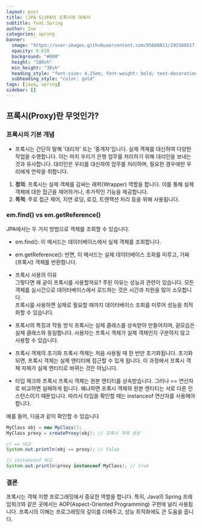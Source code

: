 ```yaml
---
layout: post
title: (JPA-5)JPA의 프록시에 대해서
subtitle: feat.Spring
author: Ino
categories: spring
banner:
  image: "https://user-images.githubusercontent.com/95608811/291508517-1966009e-4c10-4089-a793-f3f778f31809.png"
  opacity: 0.618
  background: "#000"
  height: "100vh"
  min_height: "38vh"
  heading_style: "font-size: 4.25em; font-weight: bold; text-decoration: underline"
  subheading_style: "color: gold"
tags: [java, spring]
sidebar: []
---
```


## 프록시(Proxy)란 무엇인가?

### 프록시의 기본 개념
- 프록시는 간단히 말해 '대리자' 또는 '중개자'입니다. 실제 객체를 대신하여 다양한 작업을 수행합니다. 이는 마치 우리가 은행 업무를 처리하기 위해 대리인을 보내는 것과 유사합니다. 대리인은 우리를 대신하여 업무를 처리하며, 필요한 경우에만 우리에게 연락을 취합니다.

1. **정의**: 프록시는 실제 객체를 감싸는 래퍼(Wrapper) 역할을 합니다. 이를 통해 실제 객체에 대한 접근을 제어하거나, 추가적인 기능을 제공합니다.
2. **목적**: 주로 접근 제어, 지연 로딩, 로깅, 트랜잭션 처리 등을 위해 사용됩니다.

###  em.find() vs em.getReference()
JPA에서는 두 가지 방법으로 객체를 조회할 수 있습니다.   

- em.find(): 이 메서드는 데이터베이스에서 실제 객체를 조회합니다.
- em.getReference(): 반면, 이 메서드는 실제 데이터베이스 조회를 미루고, 가짜(프록시) 객체를 반환합니다.

- 프록시 사용의 이유    
그렇다면 왜 굳이 프록시를 사용할까요? 주된 이유는 성능과 관련이 있습니다. 모든 객체를 실시간으로 데이터베이스에서 로드하는 것은 시간과 자원을 많이 소모합니다.    
프록시를 사용하면 실제로 필요할 때까지 데이터베이스 조회를 미루어 성능을 최적화할 수 있습니다.

- 프록시의 특징과 작동 방식
프록시는 실제 클래스를 상속받아 만들어지며, 겉모습은 실제 클래스와 동일합니다. 사용자는 프록시 객체가 실제 객체인지 구분하지 않고 사용할 수 있습니다.

- 프록시 객체의 초기화
프록시 객체는 처음 사용될 때 한 번만 초기화됩니다. 초기화되면, 프록시 객체는 실제 엔티티에 접근할 수 있게 됩니다. 이 과정에서 프록시 객체 자체가 실제 엔티티로 바뀌는 것은 아닙니다.

- 타입 체크와 프록시
프록시 객체는 원본 엔티티를 상속받습니다. 그러나 == 연산자로 비교하면 실패하게 됩니다. 왜냐하면 프록시 객체와 원본 엔티티는 서로 다른 인스턴스이기 때문입니다. 따라서 타입을 확인할 때는 instanceof 연산자를 사용해야 합니다.   

예를 들어, 다음과 같이 확인할 수 있습니다

```java
MyClass obj = new MyClass();
MyClass proxy = createProxy(obj); // 프록시 객체 생성

// == 비교
System.out.println(obj == proxy); // false

// instanceof 비교
System.out.println(proxy instanceof MyClass); // true

```

### 결론
프록시는 객체 지향 프로그래밍에서 중요한 역할을 합니다. 특히, Java의 Spring 프레임워크와 같은 곳에서는 AOP(Aspect-Oriented Programming) 구현에 널리 사용됩니다. 프록시의 이해는 프로그래밍의 깊이를 더해주고, 성능 최적화에도 큰 도움을 줍니다.